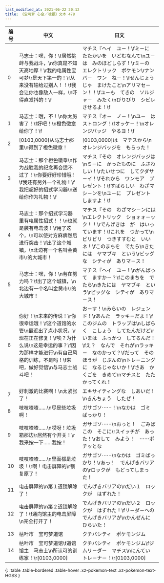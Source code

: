 ```yaml
---
last_modified_at: 2021-06-22 20:12
title: 《宝可梦 心金／魂银》文本 478
---
```

| 编号 | 中文 | 日文 |
| ---- | ---- | ---- |
| 0 | 马志士：嘿，你！\f居然挑衅与我战斗，\n你真是不知天高地厚！\r我的电属性宝可梦\r是天下第一的！\f从来没有输给过别人！！\f我会让你也像敌人一样，\n吓得直发抖的！\f | マチス『ヘイ　ユ－！\fミ－に　たたかいを　いどむなんて\nユ－は　みのほどしらず！\rミ－の　エレクトリック　ポケモン\rナンバ－　ワン　ね－！\fせんじょうじゃ　まけたこと\nアリマセ－ン！！\fユ－も　てきの　ソルジャ－　みたく\nびりびり　シビレさせるよ！\f |
| 1 | 马志士：哦，不！\n你太厉害了！\f好吧！\n橙色徽章给你了！\f | マチス『オ－　ノ－！\nユ－　は　ストロング！\fオッケ－！\nオレンジバッジ　やるヨ！\f |
| 2 | [0103,0000]从马志士那里\n得到了橙色徽章！ | [0103,0000]は　マチスから\nオレンジバッジを　もらった！ |
| 3 | 马志士：那个橙色徽章\n作为战胜我的纪念再合适不过了！\r你要好好珍惜哦！\f我还有另外一个礼物！\f我把超好的招式学习器\n送给你作为礼物！\f | マチス『その　オレンジバッジは\nミ－に　かったものに　ふさわしい！\rたいせつに　してクダサ－イ！\fそれから　ワンモア　プレゼント！\fすばらしい　わざマシ－ンを\nユ－に　プレゼント　しますよ！\f |
| 4 | 马志士：那个招式学习器里有电属性招式！！\n也就是装有电击波！\f用了这个，\n可以使对方麻痹然后进行突击！\f出了这个城镇，\n北边有一个名叫金黄市\r的大城市！ | マチス『その　わざマシ－ンには\nエレクトリック　ショォォ－ック！！\rでんげきは　が　はいっています！\fこれを　つかって\nビリビリ　つきすすむと　いいネ！\fこのまちを　でたら\nきたには　ヤマブキ　という\rビッグな　シティが　ありマ－ス！ |
| 5 | 马志士：嘿，你！\n有在努力吗？\f出了这个城镇，\n北边有一个名叫金黄市\r的大城市！ | マチス『ヘイ　ユ－！\nがんばって　ますか－？\fこのまちを　でたら\nきたには　ヤマブキ　という\rビッグな　シティが　ありマ－ス！ |
| 6 | 你好！\n未来的传说！\r你很幸运哦！\f这个道馆的水管\n最近出了点小状况，\r现在正在修复！\f唉？为什么说\n这是幸运的事？\f因为那样才能进行\n有自己风格的训练，不是吗！\f来吧，做好觉悟\n与马志士战斗吧！ | お－す！\nみらいの　レジェンド！\rあんた　ラッキ－だよ！\fこのジムの　トラップは\nしばらく　こしょう　してたんだけど\rいまは　ふっかつ　してるんだ！\fえ？　なんで　それが\nラッキ－　なのかって？\fだって　そのほうが　じぶんの\nトレ－ニングに　なるじゃないか！\fさあ　かくごを　きめて\nマチスと　たたかってくれ！ |
| 7 | 好刺激的比赛啊！\n太紧张了！ | エキサイティングな　しあいだ！\nきんちょう　したぜ！ |
| 8 | 吱吱喳喳……\n尽是些垃圾啊！ | ガサゴソ⋯⋯！\nなかは　ゴミ　ばっかり！ |
| 9 | 吱吱喳喳……\n哎呀！垃圾箱那边\r居然有个开关！\r我来按一下……我按！ | ガサゴソ⋯⋯\nおっと！　ごみばこの　そこに\rスイッチが　あった！\rおして　みよう！　⋯⋯ポチッとな |
| 10 | 吱吱喳喳……\n里面都是垃圾！\r啊！电击屏障的\r锁复原了！ | ガサゴソ⋯⋯\nなかは　ゴミばっかり！\rあっ！　でんげきバリアの\rロックが　もどってしまった！ |
| 11 | 电击屏障的\n第１道锁解除了！ | でんげきバリアの\nだい１　ロックが　はずれた！ |
| 12 | 电击屏障的\n第２道锁解除了！\f通向馆主的电击屏障\n完全打开了！ | でんげきバリアの\nだい２　ロックが　はずれた！\fリ－ダ－への　でんげきバリアが\nかんぜんに　ひらいた！ |
| 13 | 枯叶市　宝可梦道馆 | クチバシティ　ポケモンジム |
| 14 | 枯叶市　宝可梦道馆\f道馆馆主　马志士\n所认可的训练家！\r[0103,0000] | クチバシティ　ポケモンジム\fジムリ－ダ－　マチス\nにんてい　トレ－ナ－！\r[0103,0000] |
{: .table .table-bordered .table-hover .xz-pokemon-text .xz-pokemon-text-HGSS }